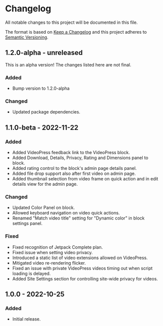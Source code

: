 # Changelog

All notable changes to this project will be documented in this file.

The format is based on [Keep a Changelog](https://keepachangelog.com/en/1.0.0/)
and this project adheres to [Semantic Versioning](https://semver.org/spec/v2.0.0.html).

## 1.2.0-alpha - unreleased

This is an alpha version! The changes listed here are not final.

### Added
- Bump version to 1.2.0-alpha

### Changed
- Updated package dependencies.

## 1.1.0-beta - 2022-11-22
### Added
- Added VideoPress feedback link to the VideoPress block.
- Added Download, Details, Privacy, Rating and Dimensions panel to block.
- Added rating control to the block's admin page details panel.
- Added file drop support also after first video on admin page.
- Added thumbnail selection from video frame on quick action and in edit details view for the admin page.

### Changed
- Updated Color Panel on block.
- Allowed keyboard navigation on video quick actions.
- Renamed "Match video title" setting for "Dynamic color" in block settings panel.

### Fixed
- Fixed recognition of Jetpack Complete plan.
- Fixed issue when setting video privacy.
- Introduced a static list of video extensions allowed on VideoPress.
- Mitigated video re-rendering flicker.
- Fixed an issue with private VideoPress videos timing out when script loading is delayed.
- Added Site Settings section for controlling site-wide privacy for videos.

## 1.0.0 - 2022-10-25
### Added
- Initial release.
